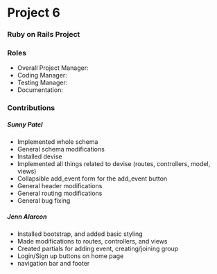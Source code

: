 # Project 6
### Ruby on Rails Project

### Roles
* Overall Project Manager:
* Coding Manager:
* Testing Manager:
* Documentation:

### Contributions

##### Sunny Patel
* Implemented whole schema
* General schema modifications
* Installed devise
* Implemented all things related to devise (routes, controllers, model, views)
* Collapsible add_event form for the add_event button
* General header modifications
* General routing modifications
* General bug fixing


##### Jenn Alarcon
* Installed bootstrap, and added basic styling
* Made modifications to routes, controllers, and views
* Created partials for adding event, creating/joining group
* Login/Sign up buttons on home page
* navigation bar and footer
